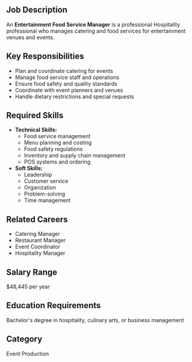 ## Job Description
An **Entertainment Food Service Manager** is a professional Hospitality professional who manages catering and food services for entertainment venues and events.

## Key Responsibilities
- Plan and coordinate catering for events
- Manage food service staff and operations
- Ensure food safety and quality standards
- Coordinate with event planners and venues
- Handle dietary restrictions and special requests

## Required Skills
- **Technical Skills:**
  - Food service management
  - Menu planning and costing
  - Food safety regulations
  - Inventory and supply chain management
  - POS systems and ordering
- **Soft Skills:**
  - Leadership
  - Customer service
  - Organization
  - Problem-solving
  - Time management

## Related Careers
- Catering Manager
- Restaurant Manager
- Event Coordinator
- Hospitality Manager

## Salary Range
$48,445 per year

## Education Requirements
Bachelor's degree in hospitality, culinary arts, or business management

## Category
Event Production
